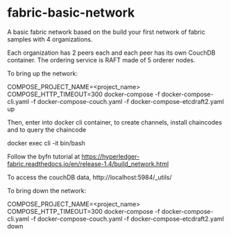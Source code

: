 # fabric-basic-network
A basic fabric network based on the build your first network of fabric samples with 4 organizations.

Each organization has 2 peers each and each peer has its own CouchDB container. The ordering service is RAFT made of 5 orderer nodes.

To bring up the network:

COMPOSE_PROJECT_NAME=<project_name> COMPOSE_HTTP_TIMEOUT=300  docker-compose -f docker-compose-cli.yaml -f docker-compose-couch.yaml -f docker-compose-etcdraft2.yaml up

Then, enter into docker cli container, to create channels, install chaincodes and to query the chaincode

docker exec cli -it bin/bash

Follow the byfn tutorial at https://hyperledger-fabric.readthedocs.io/en/release-1.4/build_network.html 

To access the couchDB data, http://localhost:5984/_utils/ 

To bring down the network:

COMPOSE_PROJECT_NAME=<project_name> COMPOSE_HTTP_TIMEOUT=300  docker-compose -f docker-compose-cli.yaml -f docker-compose-couch.yaml -f docker-compose-etcdraft2.yaml down
